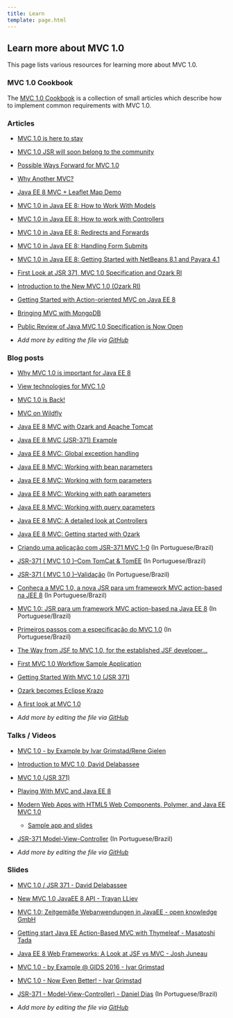```yaml
---
title: Learn
template: page.html
---
```


## Learn more about MVC 1.0

This page lists various resources for learning more about MVC 1.0.

### MVC 1.0 Cookbook

The [MVC 1.0 Cookbook](/learn/cookbook/) is a collection of small articles
which describe how to implement common requirements with MVC 1.0.

### Articles

  * [MVC 1.0 is here to stay](https://jaxenter.com/mvc-1-0-lives-134803.html)
  * [MVC 1.0 JSR will soon belong to the community](https://jaxenter.com/mvc-given-to-community-131223.html)
  * [Possible Ways Forward for MVC 1.0](https://dzone.com/articles/possible-ways-forward-for-mvc-10)
  * [Why Another MVC?](http://www.oracle.com/technetwork/articles/java/mvc-2280472.html)
  * [Java EE 8 MVC + Leaflet Map Demo](https://dzone.com/articles/java-ee-8-mvc-leaflet-map-demo)
  * [MVC 1.0 in Java EE 8: How to Work With Models](https://dzone.com/articles/mvc-10-in-java-ee-8-how-to-work-with-models)
  * [MVC 1.0 in Java EE 8: How to work with Controllers](https://dzone.com/articles/mvc-10-in-java-ee-8-how-to-work-with-controllers)
  * [MVC 1.0 in Java EE 8: Redirects and Forwards](https://dzone.com/articles/mvc-10-in-java-ee-8-redirects-and-forwards-1)
  * [MVC 1.0 in Java EE 8: Handling Form Submits](https://dzone.com/articles/mvc-10-in-java-ee-8-handling-form-submits-2)
  * [MVC 1.0 in Java EE 8: Getting Started with NetBeans 8.1 and Payara 4.1](https://dzone.com/articles/mvc-10-in-java-ee-8-getting-started-with-netbeans)
  * [First Look at JSR 371, MVC 1.0 Specification and Ozark RI](https://www.voxxed.com/2015/03/first-look-at-jsr-371-mvc-1-0-specification-and-ozark-ri/)
  * [Introduction to the New MVC 1.0 (Ozark RI)](http://www.developer.com/java/ent/introduction-to-the-new-mvc-1.0-ozark-ri.html)
  * [Getting Started with Action-oriented MVC on Java EE 8](http://mrbool.com/getting-started-with-action-oriented-mvc-on-java-ee-8/34525)
  * [Bringing MVC with MongoDB](https://dzone.com/articles/bringing-mvc-with-mongodb)
  * [Public Review of Java MVC 1.0 Specification is Now Open](https://www.infoq.com/news/2018/01/mvc-1.0-public-review)
  
  * *Add more by editing the file via [GitHub](https://github.com/mvc-spec/www.mvc-spec.org/blob/master/learn/index.md)*

### Blog posts

  * [Why MVC 1.0 is important for Java EE 8](https://blog.kaltepoth.de/posts/2016/10/07/why-mvc-1-0-is-important-for-java-ee-8.html)
  * [View technologies for MVC 1.0](https://blog.kaltepoth.de/posts/2015/04/21/view-technologies-for-mvc-1-0.html)
  * [MVC 1.0 is Back!](http://www.agilejava.eu/2017/01/18/mvc-1-0-is-back/)
  * [MVC on Wildfly](https://medium.com/@Gregor_70338/mvc-on-wildfly-2b00548cd2b5)
  * [Java EE 8 MVC with Ozark and Apache Tomcat](http://vytas.io/blog/java/Java-EE-8-MVC-with-Ozark-and-Apache-Tomcat/)
  * [Java EE 8 MVC (JSR-371) Example](http://www.adam-bien.com/roller/abien/entry/java_ee_8_mvc_jsr)
  * [Java EE 8 MVC: Global exception handling](http://www.mscharhag.com/java-ee-mvc/global-exception-handling)
  * [Java EE 8 MVC: Working with bean parameters](http://www.mscharhag.com/java-ee-mvc/bean-parameters)
  * [Java EE 8 MVC: Working with form parameters](http://www.mscharhag.com/java-ee-mvc/form-parameters)
  * [Java EE 8 MVC: Working with path parameters](http://www.mscharhag.com/java-ee-mvc/path-parameters)
  * [Java EE 8 MVC: Working with query parameters](http://www.mscharhag.com/java-ee-mvc/query-parameters)
  * [Java EE 8 MVC: A detailed look at Controllers](http://www.mscharhag.com/java-ee-mvc/a-detailed-look-on-mvc-controllers)
  * [Java EE 8 MVC: Getting started with Ozark](http://www.mscharhag.com/java-ee-mvc/ozark-getting-started)
  * [Criando uma aplicação com JSR-371 MVC 1-0](https://danieldiasjava.wordpress.com/2017/01/25/criando-uma-aplicacao-com-jsr-371mvc-1-0/) (In Portuguese/Brazil)
  * [JSR-371 ( MVC 1.0 )–Com TomCat & TomEE](https://danieldiasjava.wordpress.com/2018/01/05/jsr-371-mvc-1-0-com-tomcat-tomee/) (In Portuguese/Brazil)
  * [JSR-371 ( MVC 1.0 )–Validação](https://danieldiasjava.wordpress.com/2018/01/05/jsr-371-mvc-1-0-validacao/) (In Portuguese/Brazil)
  * [Conheça a MVC 1.0, a nova JSR para um framework MVC action-based na JEE 8](http://www.rponte.com.br/2014/09/02/conheca-a-mvc-1-0-a-nova-jsr-para-um-framework-mvc-action-based-na-jee-8/) (In Portuguese/Brazil)
  * [MVC 1.0: JSR para um framework MVC action-based na Java EE 8](http://blog.triadworks.com.br/mvc-1-0-jsr-para-um-framework-mvc-action-based-na-java-ee-8) (In Portuguese/Brazil)
  * [Primeiros passos com a especificação do MVC 1.0](http://blog.caelum.com.br/primeiros-passos-do-mvc-1-0/) (In Portuguese/Brazil)
  * [The Way from JSF to MVC 1.0, for the established JSF developer...](https://ralph.blog.imixs.com/2018/04/27/the-way-from-jsf-to-mvc-1-0/)
  * [First MVC 1.0 Workflow Sample Application](http://blog.imixs.org/first-mvc-1-0-workflow-app/)
  * [Getting Started With MVC 1.0 (JSR 371)](https://www.kodnito.com/posts/getting-started-with-mvc-1-0-jsr-371/)
  * [Ozark becomes Eclipse Krazo](https://www.agilejava.eu/2018/08/31/ozark-becomes-eclipse-krazo/)
  * [A first look at MVC 1.0](https://maarten.mulders.it/blog/2018/09/first-look-at-mvc10.html)

  * *Add more by editing the file via [GitHub](https://github.com/mvc-spec/www.mvc-spec.org/blob/master/learn/index.md)*

### Talks / Videos

  * [MVC 1.0 - by Example by Ivar Grimstad/Rene Gielen](https://www.youtube.com/watch?v=7YpZd742BDw)
  * [Introduction to MVC 1.0, David Delabassee](https://www.youtube.com/watch?v=xgjdaI8ZVL8)
  * [MVC 1.0 (JSR 371)](https://www.youtube.com/watch?v=zzwYqNHUrgs)
  * [Playing With MVC and Java EE 8](https://www.youtube.com/watch?v=jSrguLe20h0)
  * [Modern Web Apps with HTML5 Web Components, Polymer, and Java EE MVC 1.0](https://www.youtube.com/watch?v=xn_aKV36j30)
    * [Sample app and slides](https://github.com/kito99/polymer-javaee-mvc-todo)
  * [JSR-371 Model-View-Controller](https://www.youtube.com/watch?v=hRQ5E80ehdw) (In Portuguese/Brazil)
  
 
 * *Add more by editing the file via [GitHub](https://github.com/mvc-spec/www.mvc-spec.org/blob/master/src/learn/index.md)*

### Slides

  * [MVC 1.0 / JSR 371 - David Delabassee](https://pt.slideshare.net/delabassee/mvc-10-jsr-371)
  * [New MVC 1.0 JavaEE 8 API - Trayan LLiev](https://pt.slideshare.net/Trayan_Iliev/new-mvc-10-javaee-8-api)
  * [MVC 1.0: Zeitgemäße Webanwendungen in JavaEE - open knowledge GmbH ](https://pt.slideshare.net/_openknowledge/mvc-10-zeitgeme-webanwendungen-in-javaee)
  * [Getting start Java EE Action-Based MVC with Thymeleaf - Masatoshi Tada](https://pt.slideshare.net/masatoshitada7/getting-start-java-ee-actionbased-mvc-with-thymeleaf)
  * [Java EE 8 Web Frameworks: A Look at JSF vs MVC - Josh Juneau](https://pt.slideshare.net/javajuneau/java-ee-8-web-frameworks-a-look-at-jsf-vs-mvc)
  * [MVC 1.0 - by Example @ GIDS 2016 - Ivar Grimstad](https://speakerdeck.com/ivargrimstad/mvc-1-dot-0-by-example-at-gids-2016)
  * [MVC 1.0 - Now Even Better! - Ivar Grimstad](https://speakerdeck.com/ivargrimstad/mvc-1-dot-0-now-even-better-1)
  * [JSR-371 - Model-View-Controller) - Daniel Dias](https://docs.google.com/presentation/d/1e_y5QHXwA_3odELEeIS7p2Ni0EC1qF5f2CQ-vh1epoo) (In Portuguese/Brazil)
 
  * *Add more by editing the file via [GitHub](https://github.com/mvc-spec/www.mvc-spec.org/blob/master/src/learn/index.md)*

